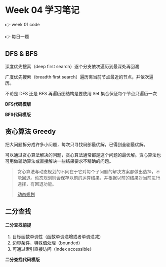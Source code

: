 # Week 04 学习笔记

👉 week 01 code

👉 每日一题

## DFS & BFS

深度优先搜索（deep first search）逐个分支依次遍历到最深处再回溯

广度优先搜索（breadth first search）遍历离当前节点最近的节点，并依次遍历。

不论是 DFS 还是 BFS 再遍历图结构是要使用 Set 集合保证每个节点只遍历一次

**DFS代码模版**

**BFS代码模版**



## 贪心算法 Greedy

把大问题拆分成许多小问题，每次只寻找局部最优解，已得到全剧最优解。

可以通过贪心算法解决的问题，贪心算法通常都是这个问题的最优解。贪心算法也可用做辅助算法或直接解决一些结果要求不精确的问题。

> 贪心算法与动态规划的不同在于它对每个子问题的解决方案都做出选择，不 能回退。动态规划则会保存以前的运算结果，并根据以前的结果对当前进行 选择，有回退功能。 
>
> [动态规划](https://zh.wikipedia.org/wiki/%E5%8A%A8%E6%80%81%E8%A7%84%E5%88%92)



## 二分查找

#### 二分查找前提

1. 目标函数单调性（函数单调递增或者单调递减）
2. 边界条件，特殊值处理（bounded）
3. 可通过索引直接访问（index accessible）

**二分查找代码模版**

